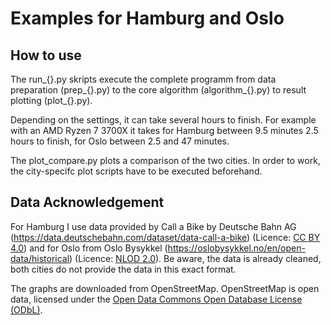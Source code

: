 # Examples for Hamburg and Oslo

## How to use
The run_{}.py skripts execute the complete programm from data preparation (prep_{}.py) to the core algorithm (algorithm_{}.py) to result plotting (plot_{}.py).  

Depending on the settings, it can take several hours to finish. For example with an AMD Ryzen 7 3700X it takes for Hamburg between 9.5 minutes 2.5 hours to finish, for Oslo between 2.5 and 47 minutes.

The plot_compare.py plots a comparison of the two cities. In order to work, the city-specifc plot scripts have to be executed beforehand.

## Data Acknowledgement
For Hamburg I use data provided by Call a Bike by Deutsche Bahn AG (https://data.deutschebahn.com/dataset/data-call-a-bike) (Licence: [CC BY 4.0](https://creativecommons.org/licenses/by/4.0/legalcode)) and for Oslo from Oslo Bysykkel (https://oslobysykkel.no/en/open-data/historical) (Licence: [NLOD 2.0](https://data.norge.no/nlod/en/2.0/)). Be aware, the data is already cleaned, both cities do not provide the data in this exact format.

The graphs are downloaded from OpenStreetMap. OpenStreetMap is open data, licensed under the [Open Data Commons Open Database License (ODbL)](https://opendatacommons.org/licenses/odbl/).
